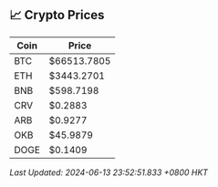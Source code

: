 ## 📈 Crypto Prices

| Coin | Price |
| ---- | ----- |
| BTC | $66513.7805 |
| ETH | $3443.2701 |
| BNB | $598.7198 |
| CRV | $0.2883 |
| ARB | $0.9277 |
| OKB | $45.9879 |
| DOGE | $0.1409 |

_Last Updated: 2024-06-13 23:52:51.833 +0800 HKT_